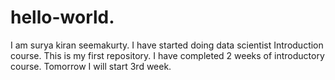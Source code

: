 # hello-world. 
I am surya kiran seemakurty.  I have started doing data scientist Introduction course. 
This is my first repository. I have completed 2 weeks of introductory course.  Tomorrow I will start 3rd week. 

